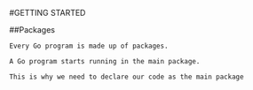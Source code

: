 #GETTING STARTED

##Packages

    Every Go program is made up of packages.

    A Go program starts running in the main package.

    This is why we need to declare our code as the main package

